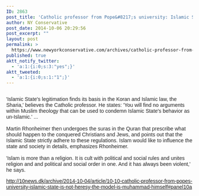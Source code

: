```yaml
---
ID: 2863
post_title: 'Catholic professor from Pope&#8217;s university: Islamic State is not heresy, &#8220;the model is Muhammad himself&#8221;'
author: NY Conservative
post_date: 2014-10-06 20:29:56
post_excerpt: ""
layout: post
permalink: >
  https://www.newyorkconservative.com/archives/catholic-professor-from-popes-university-islamic-state-is-not-heresy-the-model-is-muhammad-himself/
published: true
aktt_notify_twitter:
  - 'a:1:{i:0;s:3:"yes";}'
aktt_tweeted:
  - 'a:1:{i:0;s:1:"1";}'
---
```

<p><img src="http://www.newyorkconservative.com/wp-content/uploads/2014/10/100714_0029_Catholicpro1.jpg" alt="" /><span style="color:#222222;font-family:Arial">
		</span></p><p><span style="color:#222222;font-family:Arial">'Islamic State's legitimation finds its basis in the Koran and Islamic law, the Sharia,' believes the Catholic professor. He states: 'You will find no arguments within Muslim theology that can be used to condemn Islamic State's behavior as un-Islamic.' ...<br /><br />Martin Rhonheimer then undergoes the suras in the Quran that prescribe what should happen to the conquered Christians and Jews, and points out that the Islamic State strictly adhere to these regulations. Islam would like to influence the state and society in details, emphasizes Rhonheimer. <br /><br />'Islam is more than a religion. It is cult with political and social rules and unites religion and and political and social order in one. And it has always been violent,' he says.
</span></p><p><a href="http://10news.dk/archive/2014-10-04/article/10-10-catholic-professor-from-popes-university-islamic-state-is-not-heresy-the-model-is-muhammad-himself#panel10a"><span style="font-family:Arial">http://10news.dk/archive/2014-10-04/article/10-10-catholic-professor-from-popes-university-islamic-state-is-not-heresy-the-model-is-muhammad-himself#panel10a</span></a><span style="color:#222222;font-family:Arial">
		</span></p><p><span style="color:#222222;font-family:Arial">
		</span> </p>